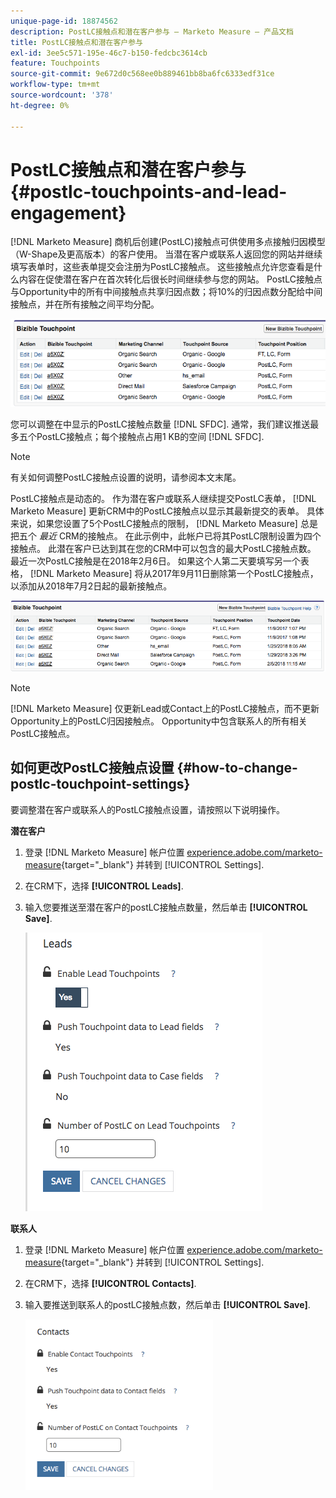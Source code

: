 ```yaml
---
unique-page-id: 18874562
description: PostLC接触点和潜在客户参与 — Marketo Measure — 产品文档
title: PostLC接触点和潜在客户参与
exl-id: 3ee5c571-195e-46c7-b150-fedcbc3614cb
feature: Touchpoints
source-git-commit: 9e672d0c568ee0b889461bb8ba6fc6333edf31ce
workflow-type: tm+mt
source-wordcount: '378'
ht-degree: 0%

---
```


# PostLC接触点和潜在客户参与 {#postlc-touchpoints-and-lead-engagement}

[!DNL Marketo Measure] 商机后创建(PostLC)接触点可供使用多点接触归因模型（W-Shape及更高版本）的客户使用。 当潜在客户或联系人返回您的网站并继续填写表单时，这些表单提交会注册为PostLC接触点。 这些接触点允许您查看是什么内容在促使潜在客户在首次转化后很长时间继续参与您的网站。 PostLC接触点与Opportunity中的所有中间接触点共享归因点数；将10%的归因点数分配给中间接触点，并在所有接触之间平均分配。

![](assets/1.png)

您可以调整在中显示的PostLC接触点数量 [!DNL SFDC]. 通常，我们建议推送最多五个PostLC接触点；每个接触点占用1 KB的空间 [!DNL SFDC].

>[!NOTE]
>
>有关如何调整PostLC接触点设置的说明，请参阅本文末尾。

PostLC接触点是动态的。 作为潜在客户或联系人继续提交PostLC表单， [!DNL Marketo Measure] 更新CRM中的PostLC接触点以显示其最新提交的表单。 具体来说，如果您设置了5个PostLC接触点的限制， [!DNL Marketo Measure] 总是把五个 _最近_ CRM的接触点。  在此示例中，此帐户已将其PostLC限制设置为四个接触点。 此潜在客户已达到其在您的CRM中可以包含的最大PostLC接触点数。 最近一次PostLC接触是在2018年2月6日。 如果这个人第二天要填写另一个表格， [!DNL Marketo Measure] 将从2017年9月11日删除第一个PostLC接触点，以添加从2018年7月2日起的最新接触点。

![](assets/2.png)

>[!NOTE]
>
>[!DNL Marketo Measure] 仅更新Lead或Contact上的PostLC接触点，而不更新Opportunity上的PostLC归因接触点。 Opportunity中包含联系人的所有相关PostLC接触点。

## 如何更改PostLC接触点设置 {#how-to-change-postlc-touchpoint-settings}

要调整潜在客户或联系人的PostLC接触点设置，请按照以下说明操作。

**潜在客户**

1. 登录 [!DNL Marketo Measure] 帐户位置 [experience.adobe.com/marketo-measure](https://experience.adobe.com/marketo-measure){target="_blank"} 并转到 [!UICONTROL Settings].

1. 在CRM下，选择 **[!UICONTROL Leads]**.

1. 输入您要推送至潜在客户的postLC接触点数量，然后单击 **[!UICONTROL Save]**.

   ![](assets/3.png)

**联系人**

1. 登录 [!DNL Marketo Measure] 帐户位置 [experience.adobe.com/marketo-measure](https://experience.adobe.com/marketo-measure){target="_blank"} 并转到 [!UICONTROL Settings].

1. 在CRM下，选择 **[!UICONTROL Contacts]**.

1. 输入要推送到联系人的postLC接触点数，然后单击 **[!UICONTROL Save]**.

   ![](assets/4.png)
